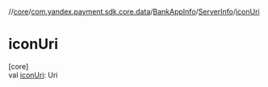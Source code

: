 //[core](../../../../index.md)/[com.yandex.payment.sdk.core.data](../../index.md)/[BankAppInfo](../index.md)/[ServerInfo](index.md)/[iconUri](icon-uri.md)

# iconUri

[core]\
val [iconUri](icon-uri.md): Uri
